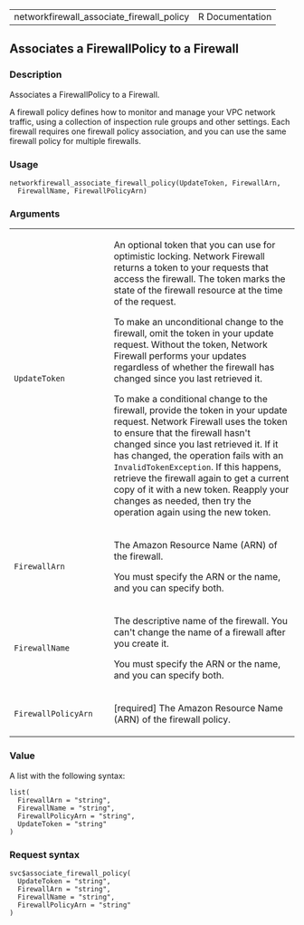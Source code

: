 <table style="width: 100%;">
<tbody>
<tr class="odd">
<td>networkfirewall_associate_firewall_policy</td>
<td style="text-align: right;">R Documentation</td>
</tr>
</tbody>
</table>

## Associates a FirewallPolicy to a Firewall

### Description

Associates a FirewallPolicy to a Firewall.

A firewall policy defines how to monitor and manage your VPC network
traffic, using a collection of inspection rule groups and other
settings. Each firewall requires one firewall policy association, and
you can use the same firewall policy for multiple firewalls.

### Usage

    networkfirewall_associate_firewall_policy(UpdateToken, FirewallArn,
      FirewallName, FirewallPolicyArn)

### Arguments

<table>
<colgroup>
<col style="width: 35%" />
<col style="width: 65%" />
</colgroup>
<tbody>
<tr class="odd">
<td><code
id="networkfirewall_associate_firewall_policy_:_UpdateToken">UpdateToken</code></td>
<td><p>An optional token that you can use for optimistic locking.
Network Firewall returns a token to your requests that access the
firewall. The token marks the state of the firewall resource at the time
of the request.</p>
<p>To make an unconditional change to the firewall, omit the token in
your update request. Without the token, Network Firewall performs your
updates regardless of whether the firewall has changed since you last
retrieved it.</p>
<p>To make a conditional change to the firewall, provide the token in
your update request. Network Firewall uses the token to ensure that the
firewall hasn't changed since you last retrieved it. If it has changed,
the operation fails with an <code>InvalidTokenException</code>. If this
happens, retrieve the firewall again to get a current copy of it with a
new token. Reapply your changes as needed, then try the operation again
using the new token.</p></td>
</tr>
<tr class="even">
<td><code
id="networkfirewall_associate_firewall_policy_:_FirewallArn">FirewallArn</code></td>
<td><p>The Amazon Resource Name (ARN) of the firewall.</p>
<p>You must specify the ARN or the name, and you can specify
both.</p></td>
</tr>
<tr class="odd">
<td><code
id="networkfirewall_associate_firewall_policy_:_FirewallName">FirewallName</code></td>
<td><p>The descriptive name of the firewall. You can't change the name
of a firewall after you create it.</p>
<p>You must specify the ARN or the name, and you can specify
both.</p></td>
</tr>
<tr class="even">
<td><code
id="networkfirewall_associate_firewall_policy_:_FirewallPolicyArn">FirewallPolicyArn</code></td>
<td><p>[required] The Amazon Resource Name (ARN) of the firewall
policy.</p></td>
</tr>
</tbody>
</table>

### Value

A list with the following syntax:

    list(
      FirewallArn = "string",
      FirewallName = "string",
      FirewallPolicyArn = "string",
      UpdateToken = "string"
    )

### Request syntax

    svc$associate_firewall_policy(
      UpdateToken = "string",
      FirewallArn = "string",
      FirewallName = "string",
      FirewallPolicyArn = "string"
    )
